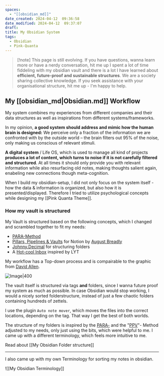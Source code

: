 ```yaml
---
spaces:
  - "[[obsidian_md]]"
date_created: 2024-04-12  09:36:58
date_modified: 2024-04-12  09:37:07
draft: 
title: My Obsidian System
tags:
  - Obsidian
  - Pink-Quanta
---
```



> [!note] This page is still evolving. If you have questions, wanna learn more or have a nerdy conversation, hit me up
> I spent a lot of time fiddeling with my obsidian vault and there is a lot I have learned about **efficient, future-proof and sustainable structures**. We are a society sharing collective knowledge. If you seek assistance with your organisational structure, hit me up - I'm happy to help.






## My [[obsidian_md|Obsidian.md]] Workflow
My system combines my experiences from different companies and their data structures as well as inspirations from different systems/frameworks.

In my opinion, **a good system should address and mimic how the human brain is designed:**
We perceive only a fraction of the information we are confronted with by the outside world – the brain filters out 95% of the noise, only making us conscious of relevant stimuli.

**A digital system** / Life OS, which is used to manage all kind of projects **produces a lot of content, which turns to noise if it is not carefully filtered and structured**.
At all times it should only provide you with relevant information while also resurfacing old notes, making thoughts salient again, enabeling new connections though meta-cognition.

When I build my obsidian-setup, I did not only focus on the system itself - how the data & information is organized, but also how it is presented/displayed. Therefore I tried to utilize psychological concepts while designing my [[Pink Quanta Theme]].

### How my vault is structured

My Vault is structured based on the following concepts, which I changed and scrambled together to fit my needs: 

- [PARA-Method](https://mattgiaro.com/para-obsidian/)
- [Pillars, Pipelines & Vaults](https://www.youtube.com/watch?v=d93SGaf82OM) for Notion by [August Breadly](https://www.yearzero.io/notion-life-design)
- [Johnny.Decimal](https://johnnydecimal.com/) for structuring folders 
- A [Hot-cool Inbox](https://notes.linkingyourthinking.com/Atlas/Inbox) inspired by LYT 


My workflow has a Top-down process and is compairable to the graphic from [David Allen](davidco.com).

![Image|400](https://www.ssp.sh/blog/pkm-workflow-for-a-deeper-life/GTD-getting-things-done-workflow.png)



The vault itself is structured via tags **and** folders, since I wanna future proof my system as much as possible. In case Obsidian would stop working, I would a nicely sorted folderstructure, instead of just a few chaotic folders containing hundreds of zettels.

I use the plugin `Auto note mover`, which moves the files into the correct locations, depending on the tag. That way I get the best of both worlds.


The structure of my folders is inspired by the [PARA-](https://mattgiaro.com/para-obsidian/) and the "[PPV](https://www.yearzero.io/notion-life-design)"- Method adjusted to my needs, only just using the bits, which were helpful to me.
I came up with a different terminology, which feels more intuitive to me.

Read about [[My Obsidian Folder structure]]


---
I also came up with my own Terminology for sorting my notes in obsidian.


![[My Obsidian Terminology]]